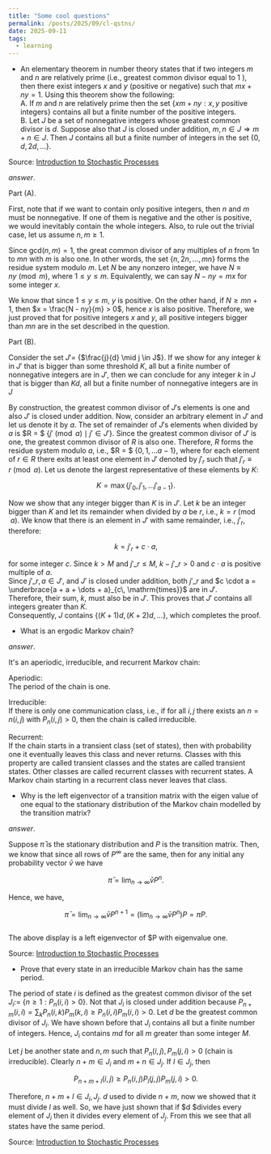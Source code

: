 ```yaml
---
title: "Some cool questions" 
permalink: /posts/2025/09/cl-qstns/ 
date: 2025-09-11 
tags:        
  - learning      
---
```


- An elementary theorem in number theory states that if two integers $m$ and $n$ are relatively prime (i.e., greatest common divisor equal to 1 ), then there exist integers $x$ and $y$ (positive or negative) such that $mx + ny = 1$. Using this theorem show the following:    
  A. If $m$ and $n$ are relatively prime then the set {$xm + ny : x, y$ positive integers} contains all but a finite number of the positive integers.    
  B. Let $J$ be a set of nonnegative integers whose greatest common divisor is $d$. Suppose also that $J$ is closed under addition, $m, n \in J \Rightarrow m + n \in J$. Then $J$ contains all but a finite number of integers in the set {$0, d, 2d,\dots$}.    
        
Source: [Introduction to Stochastic Processes](https://archive.org/details/introduction-to-stochastic-process-lawler/mode/1up?view=theater)    
    
_answer_.    
    
Part (A).    
    
First, note that if we want to contain only positive integers, then $n$ and $m$ must be nonnegative. If one of them is negative and the other is positive, we would inevitably contain the whole integers. Also, to rule out the trivial case, let us assume $n, m \geq 1$.    
    
Since $\mathsf{gcd} (n, m) = 1$, the great common divisor of any multiples of $n$ from $1n$ to $mn$ with $m$ is also one. In other words, the set {$n, 2n, \dots, mn$} forms the residue system modulo $m$. Let $N$ be any nonzero integer, we have $N \equiv ny \pmod m$, where $1 \leq y \leq m$. Equivalently, we can say $N - ny = mx$ for some integer $x$.    
    
We know that since $1 \leq y \leq m$, $y$ is positive. On the other hand, if $N \geq mn + 1$, then $x = \frac{N - ny}{m} > 0$, hence $x$ is also positive. Therefore, we just proved that for positive integers $x$ and $y$, all positive integers bigger than $mn$ are in the set described in the question.     
    
Part (B).    
    
Consider the set $J' =$ {$\frac{j}{d} \mid j \in J$}. If we show for any integer $k$ in $J'$ that is bigger than some threshold $K$, all but a finite number of nonnegative integers are in $J'$, then we can conclude for any integer $k$ in $J$ that is bigger than $Kd$, all but a finite number of nonnegative integers are in $J$    
    
By construction, the greatest common divisor of $J'$s elements is one and also $J'$ is closed under addition. Now, consider an arbitrary element in $J'$ and let us denote it by $a$. The set of remainder of $J'$s elements when divided by $a$ is $R = $ {$j' \pmod{a} \mid j' \in J'$}. Since the greatest common divisor of $J'$ is one, the greatest common divisor of $R$ is also one. Therefore, $R$ forms the residue system modulo $a$, i.e., $R = $ {$0, 1, \dots a - 1$}, where for each element of $r \in R$ there exits at least one element in $J'$ denoted by $j'_r$ such that $j'_r \equiv r \pmod{a}$. Let us denote the largest representative of these elements by $K$:    
    
$$K = \max \left\{j'_0, j'_1, \dots j'_{a - 1} \right\}.$$    
    
Now we show that any integer bigger than $K$ is in $J'$. Let $k$ be an integer bigger than $K$ and let its remainder when divided by $a$ be $r$, i.e., $k = r \pmod{ a}$. We know that there is an element in $J'$ with same remainder, i.e., $j'_r$, therefore:    
    
$$k = j'_r + c\cdot a,$$    
  
for some integer $c$. Since $k > M$ and $j'\_r \leq M$, $k - j'\_r > 0$ and $c \cdot a$ is positive multiple of $a$.    
Since $j'\_r, a \in J'$, and $J'$ is closed under addition, both $j'\_r$ and $c \cdot a = \underbrace{a + a + \dots + a}_{c\, \mathrm{times}}$ are in $J'$.    
Therefore, their sum, $k$, must also be in $J'$. This proves that $J'$ contains all integers greater than $K$.   
Consequently, $J$ contains {$(K + 1)d, (K + 2)d, \dots$}, which completes the proof.  
  
- What is an ergodic Markov chain?  
  
_answer_.  
  
It's an aperiodic, irreducible, and recurrent Markov chain:  
  
Aperiodic:  
The period of the chain is one.  
  
Irreducible:  
If there is only one communication class, i.e., if for all $i, j$ there exists an $n = n(i,j)$ with $P_n(i,j) > 0$, then the chain is called irreducible.  
  
Recurrent:  
If the chain starts in a transient class (set of states), then with probability one it eventually leaves this class and never returns. Classes with this property are called transient classes and the states are called transient states. Other classes are called recurrent classes with recurrent states. A Markov chain starting in a recurrent class never leaves that class.  
  
- Why is the left eigenvector of a transition matrix with the eigen value of one equal to the stationary distribution of the Markov chain modelled by the transition matrix?  
  
_answer_.   
  
Suppose $\bar{\pi}$ is the stationary distribution and $P$ is the transition matrix. Then, we know that since all rows of $P^\infty$ are the same, then for any initial any probability vector $\bar{v}$ we have  
  
$$\bar{\pi} = \lim_{n \to \infty} \bar{v}P^n.$$  
  
Hence, we have,  
  
$$\bar{\pi} = \lim_{n \to \infty} \bar{v}P^{n + 1} = \left(\lim_{n \to \infty} \bar{v}P^{n}\right)P = \bar{\pi}P.$$  
The above display is a left eigenvector of $P with eigenvalue one.  

Source: [Introduction to Stochastic Processes](https://archive.org/details/introduction-to-stochastic-process-lawler/mode/1up?view=theater)

- Prove that every state in an irreducible Markov chain has the same period. 

The period of state $i$ is defined as the greatest common divisor of the set $J_i :=$ {$n \geq 1: P_n(i, i) >0$}. Not that $J_i$ is closed under addition because $P_{n +m} (i, i) = \sum_k P_n(i, k) P_m(k, i) \geq P_n(i, i) P_m(i, i) > 0$. Let $d$ be the greatest common divisor of $J_i$. We have shown before that $J_i$ contains all but a finite number of integers. Hence, $J_i$ contains $md$ for all $m$ greater than some integer $M$.

Let $j$ be another state and $n,m$ such that $P_n(i, j), P_m(j, i) > 0$ (chain is irreducible). Clearly $n + m \in J_i$ and $m + n \in J_j$. If $l \in J_j$, then

$$P_{n+m+l}(i, j) \geq P_{n}(i, j)P_l(j, j)P_m(j, i) > 0.$$

Therefore, $n+m+l \in J_i, J_j$. $d$ used to divide $n + m$, now we showed that it must divide $l$ as well. 
So, we have just shown that if $d $divides every element of $J_i$
then it divides every element of $J_j$. From this we see that all states have the same period.

Source: [Introduction to Stochastic Processes](https://archive.org/details/introduction-to-stochastic-process-lawler/mode/1up?view=theater)